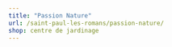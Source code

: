 ```yaml
---
title: "Passion Nature"
url: /saint-paul-les-romans/passion-nature/
shop: centre de jardinage
---
```

